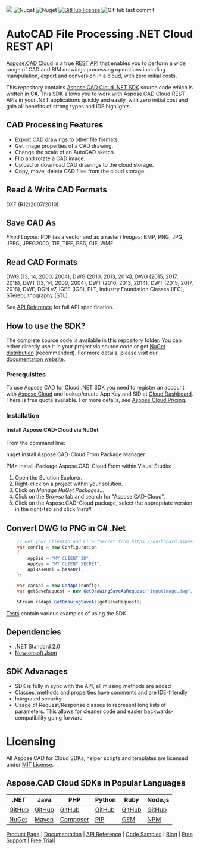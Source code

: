 ![](https://img.shields.io/badge/api-v3.0-lightgrey) ![Nuget](https://img.shields.io/nuget/v/Aspose.cad-Cloud) ![Nuget](https://img.shields.io/nuget/dt/Aspose.cad-Cloud) [![GitHub license](https://img.shields.io/github/license/aspose-cad-cloud/aspose-cad-cloud-dotnet)](https://github.com/aspose-cad-cloud/aspose-cad-cloud-dotnet/blob/master/LICENSE) ![GitHub last commit](https://img.shields.io/github/last-commit/Aspose-cad-Cloud/aspose-cad-cloud-dotnet)
# AutoCAD File Processing .NET Cloud REST API
[Aspose.CAD Cloud](https://products.aspose.cloud/cad) is a true [REST API](https://apireference.aspose.cloud/cad/) that enables you to perform a wide range of CAD and BIM drawings processing operations including manipulation, export and conversion in a cloud, with zero initial costs.

This repository contains [Aspose.CAD Cloud .NET SDK](https://products.aspose.cloud/cad/net) source code which is written in C#. This SDK allows you to work with Aspose.CAD Cloud REST APIs in your .NET applications quickly and easily, with zero initial cost and gain all benefits of strong types and IDE highlights.

## CAD Processing Features
- Export CAD drawings to other file formats.
- Get image properties of a CAD drawing.
- Change the scale of an AutoCAD sketch.
- Flip and rotate a CAD image.
- Upload or download CAD drawings to the cloud storage.
- Copy, move, delete CAD files from the cloud storage.

## Read & Write CAD Formats
DXF (R12/2007/2010)

## Save CAD As
*Fixed Layout*: PDF (as a vector and as a raster)
*Images*: BMP, PNG, JPG, JPEG, JPEG2000, TIF, TIFF, PSD, GIF, WMF

## Read CAD Formats
DWG (13, 14, 2000, 2004), DWG (2010, 2013, 2014), DWG (2015, 2017, 2018), DWT (13, 14, 2000, 2004), DWT (2010, 2013, 2014), DWT (2015, 2017, 2018), DWF, DGN v7, IGES (IGS), PLT, Industry Foundation Classes (IFC), STereoLithography (STL)

See [API Reference](https://apireference.aspose.cloud/cad/) for full API specification.

## How to use the SDK?

The complete source code is available in this repository folder. You can either directly use it in your project via source code or get [NuGet distribution](https://www.nuget.org/packages/Aspose.CAD-Cloud/) (recommended). For more details, please visit our [documentation website](https://docs.aspose.cloud/cad/available-sdks/).

### Prerequisites

To use Aspose CAD for Cloud .NET SDK you need to register an account with [Aspose Cloud](https://www.aspose.cloud/) and lookup/create App Key and SID at [Cloud Dashboard](https://dashboard.aspose.cloud/#/apps). There is free quota available. For more details, see [Aspose Cloud Pricing](https://purchase.aspose.cloud/pricing).

### Installation

#### Install Aspose.CAD-Cloud via NuGet

From the command line:

nuget install Aspose.CAD-Cloud
From Package Manager:

PM> Install-Package Aspose.CAD-Cloud
From within Visual Studio:

1. Open the Solution Explorer.
2. Right-click on a project within your solution.
3. Click on *Manage NuGet Packages...*
4. Click on the *Browse* tab and search for "Aspose.CAD-Cloud".
5. Click on the Aspose.CAD-Cloud package, select the appropriate version in the right-tab and click *Install*.

## Convert DWG to PNG in C# .Net

```csharp
	// Get your ClientId and ClientSecret from https://dashboard.aspose.cloud (free registration required).
	var config = new Configuration
	{
		AppSid = "MY_CLIENT_ID",
		AppKey = "MY_CLIENT_SECRET",
		ApiBaseUrl = baseUrl,
	};

	var cadApi = new CadApi(config);
	var getSaveRequest = new GetDrawingSaveAsRequest("inputImage.dwg", "png", "InputFolder", "ResultFolder/resultImage.png", "Your storage");

	Stream cadApi.GetDrawingSaveAs(getSaveRequest);
```
[Tests](https://github.com/aspose-cad-cloud/aspose-cad-cloud-dotnet/tree/master/src/Aspose.CAD.Cloud.Sdk.Test) contain various examples of using the SDK.

## Dependencies

- .NET Standard 2.0
- [Newtonsoft.Json](https://www.nuget.org/packages/Newtonsoft.Json/)

## SDK Advanages

+ SDK is fully in sync with the API, all missing methods are added
+ Classes, methods and properties have comments and are IDE-friendly
+ Integrated security
+ Usage of Request/Response classes to represent long lists of parameters. This allows for cleaner code and easier backwards-compatibility going forward

# Licensing

All Aspose.CAD for Cloud SDKs, helper scripts and templates are licensed under [MIT License](https://github.com/aspose-cad-cloud/aspose-cad-cloud-dotnet/blob/master/LICENSE.txt).

## Aspose.CAD Cloud SDKs in Popular Languages

| .NET | Java | PHP | Python | Ruby | Node.js |
|---|---|---|---|---|---|
| [GitHub](https://github.com/aspose-cad-cloud/aspose-cad-cloud-dotnet) | [GitHub](https://github.com/aspose-cad-cloud/aspose-cad-cloud-java) | [GitHub](https://github.com/aspose-cad-cloud/aspose-cad-cloud-php) | [GitHub](https://github.com/aspose-cad-cloud/aspose-cad-cloud-python) | [GitHub](https://github.com/aspose-cad-cloud/aspose-cad-cloud-ruby)  | [GitHub](https://github.com/aspose-cad-cloud/aspose-cad-cloud-nodejs) |
| [NuGet](https://www.nuget.org/packages/Aspose.cad-Cloud/) | [Maven](https://repository.aspose.cloud/webapp/#/artifacts/browse/tree/General/repo/com/aspose/aspose-cad-cloud) | [Composer](https://packagist.org/packages/aspose/aspose-cad-cloud) | [PIP](https://pypi.org/project/aspose.cad-cloud/) | [GEM](https://rubygems.org/gems/aspose_cad_cloud)  | [NPM](https://www.npmjs.com/package/@asposecloud/aspose-cad-cloud) |

[Product Page](https://products.aspose.cloud/cad/net) | [Documentation](https://docs.aspose.cloud/display/cadcloud/Home) | [API Reference](https://apireference.aspose.cloud/cad/) | [Code Samples](https://github.com/aspose-cad-cloud/aspose-cad-cloud-dotnet) | [Blog](https://blog.aspose.cloud/category/cad/) | [Free Support](https://forum.aspose.cloud/c/cad) | [Free Trial](https://dashboard.aspose.cloud/#/apps)|
